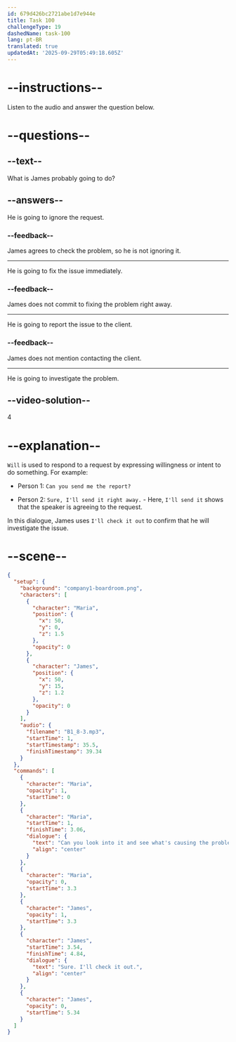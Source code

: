 ```yaml
---
id: 679d426bc2721abe1d7e944e
title: Task 100
challengeType: 19
dashedName: task-100
lang: pt-BR
translated: true
updatedAt: '2025-09-29T05:49:18.605Z'
---
```


<!-- (Audio) Maria: Can you look into it and see what's causing the problem? James: Sure. I'll check it out. -->

# --instructions--

Listen to the audio and answer the question below.

# --questions--

## --text--

What is James probably going to do?

## --answers--

He is going to ignore the request.

### --feedback--

James agrees to check the problem, so he is not ignoring it.

---

He is going to fix the issue immediately.

### --feedback--

James does not commit to fixing the problem right away.

---

He is going to report the issue to the client.

### --feedback--

James does not mention contacting the client.

---

He is going to investigate the problem.

## --video-solution--

4

# --explanation--

`Will` is used to respond to a request by expressing willingness or intent to do something. For example:

- Person 1: `Can you send me the report?`

- Person 2: `Sure, I'll send it right away.` - Here, `I'll send it` shows that the speaker is agreeing to the request.

In this dialogue, James uses `I'll check it out` to confirm that he will investigate the issue.

# --scene--

```json
{
  "setup": {
    "background": "company1-boardroom.png",
    "characters": [
      {
        "character": "Maria",
        "position": {
          "x": 50,
          "y": 0,
          "z": 1.5
        },
        "opacity": 0
      },
      {
        "character": "James",
        "position": {
          "x": 50,
          "y": 15,
          "z": 1.2
        },
        "opacity": 0
      }
    ],
    "audio": {
      "filename": "B1_8-3.mp3",
      "startTime": 1,
      "startTimestamp": 35.5,
      "finishTimestamp": 39.34
    }
  },
  "commands": [
    {
      "character": "Maria",
      "opacity": 1,
      "startTime": 0
    },
    {
      "character": "Maria",
      "startTime": 1,
      "finishTime": 3.06,
      "dialogue": {
        "text": "Can you look into it and see what's causing the problem?",
        "align": "center"
      }
    },
    {
      "character": "Maria",
      "opacity": 0,
      "startTime": 3.3
    },
    {
      "character": "James",
      "opacity": 1,
      "startTime": 3.3
    },
    {
      "character": "James",
      "startTime": 3.54,
      "finishTime": 4.84,
      "dialogue": {
        "text": "Sure. I'll check it out.",
        "align": "center"
      }
    },
    {
      "character": "James",
      "opacity": 0,
      "startTime": 5.34
    }
  ]
}
```
